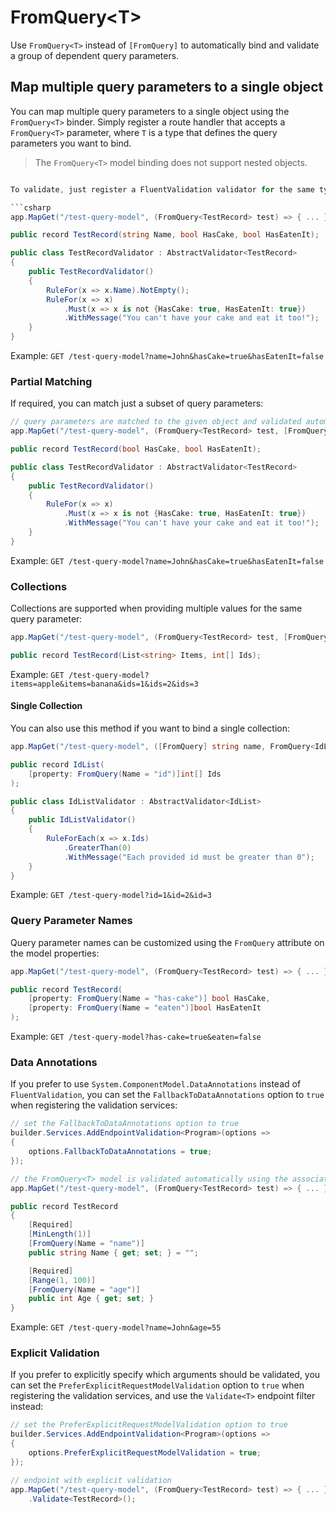 # FromQuery\<T\>
Use `FromQuery<T>` instead of `[FromQuery]` to automatically bind and validate a group of dependent query parameters.

## Map multiple query parameters to a single object

You can map multiple query parameters to a single object using the `FromQuery<T>` binder. Simply register a route handler that accepts a `FromQuery<T>` parameter, where `T` is a type that defines the query parameters you want to bind.

> The `FromQuery<T>` model binding does not support nested objects.

```csharp

To validate, just register a FluentValidation validator for the same type.

```csharp
app.MapGet("/test-query-model", (FromQuery<TestRecord> test) => { ... });

public record TestRecord(string Name, bool HasCake, bool HasEatenIt);

public class TestRecordValidator : AbstractValidator<TestRecord>
{
    public TestRecordValidator()
    {
        RuleFor(x => x.Name).NotEmpty();
        RuleFor(x => x)
            .Must(x => x is not {HasCake: true, HasEatenIt: true})
            .WithMessage("You can't have your cake and eat it too!");
    }
}
```
Example: `GET /test-query-model?name=John&hasCake=true&hasEatenIt=false`

### Partial Matching

If required, you can match just a subset of query parameters:

```csharp
// query parameters are matched to the given object and validated automatically based on any registered FluentValidation validator
app.MapGet("/test-query-model", (FromQuery<TestRecord> test, [FromQuery] string name) => { ... });

public record TestRecord(bool HasCake, bool HasEatenIt);

public class TestRecordValidator : AbstractValidator<TestRecord>
{
    public TestRecordValidator()
    {
        RuleFor(x => x)
            .Must(x => x is not {HasCake: true, HasEatenIt: true})
            .WithMessage("You can't have your cake and eat it too!");
    }
}
```
Example: `GET /test-query-model?name=John&hasCake=true&hasEatenIt=false`

### Collections

Collections are supported when providing multiple values for the same query parameter:

```csharp
app.MapGet("/test-query-model", (FromQuery<TestRecord> test, [FromQuery] string name) => { ... });

public record TestRecord(List<string> Items, int[] Ids);
```
Example: `GET /test-query-model?items=apple&items=banana&ids=1&ids=2&ids=3`

#### Single Collection

You can also use this method if you want to bind a single collection:

```csharp
app.MapGet("/test-query-model", ([FromQuery] string name, FromQuery<IdList> Ids) => { ... });

public record IdList(
    [property: FromQuery(Name = "id")]int[] Ids
);

public class IdListValidator : AbstractValidator<IdList>
{
    public IdListValidator()
    {
        RuleForEach(x => x.Ids)
            .GreaterThan(0)
            .WithMessage("Each provided id must be greater than 0");
    }
}
```

Example: `GET /test-query-model?id=1&id=2&id=3`

### Query Parameter Names

Query parameter names can be customized using the `FromQuery` attribute on the model properties:

```csharp
app.MapGet("/test-query-model", (FromQuery<TestRecord> test) => { ... });

public record TestRecord(
    [property: FromQuery(Name = "has-cake")] bool HasCake,
    [property: FromQuery(Name = "eaten")]bool HasEatenIt
);
```

Example: `GET /test-query-model?has-cake=true&eaten=false`

### Data Annotations

If you prefer to use `System.ComponentModel.DataAnnotations` instead of `FluentValidation`, you can set the `FallbackToDataAnnotations` option to `true` when registering the validation services:

```csharp
// set the FallbackToDataAnnotations option to true
builder.Services.AddEndpointValidation<Program>(options =>
{
    options.FallbackToDataAnnotations = true;
});

// the FromQuery<T> model is validated automatically using the associated DataAnnotations
app.MapGet("/test-query-model", (FromQuery<TestRecord> test) => { ... });

public record TestRecord
{
    [Required]
    [MinLength(1)]
    [FromQuery(Name = "name")]
    public string Name { get; set; } = "";

    [Required]
    [Range(1, 100)]
    [FromQuery(Name = "age")]
    public int Age { get; set; }
}
```

Example: `GET /test-query-model?name=John&age=55`

### Explicit Validation

If you prefer to explicitly specify which arguments should be validated, you can set the `PreferExplicitRequestModelValidation` option to `true` when registering the validation services, and use the `Validate<T>` endpoint filter instead:

```csharp
// set the PreferExplicitRequestModelValidation option to true
builder.Services.AddEndpointValidation<Program>(options =>
{
    options.PreferExplicitRequestModelValidation = true;
});

// endpoint with explicit validation
app.MapGet("/test-query-model", (FromQuery<TestRecord> test) => { ... })
    .Validate<TestRecord>();
```
